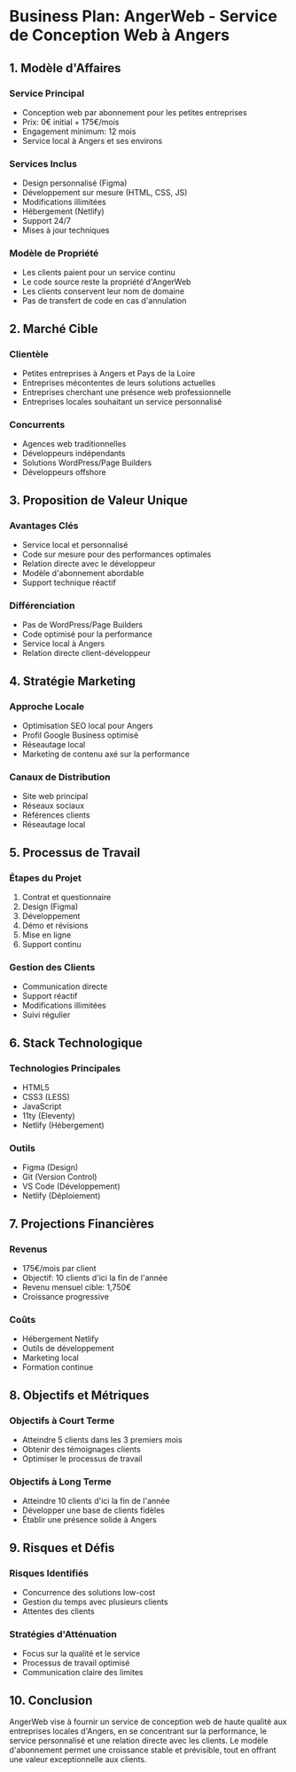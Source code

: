 # Business Plan: AngerWeb - Service de Conception Web à Angers

## 1. Modèle d'Affaires

### Service Principal
- Conception web par abonnement pour les petites entreprises
- Prix: 0€ initial + 175€/mois
- Engagement minimum: 12 mois
- Service local à Angers et ses environs

### Services Inclus
- Design personnalisé (Figma)
- Développement sur mesure (HTML, CSS, JS)
- Modifications illimitées
- Hébergement (Netlify)
- Support 24/7
- Mises à jour techniques

### Modèle de Propriété
- Les clients paient pour un service continu
- Le code source reste la propriété d'AngerWeb
- Les clients conservent leur nom de domaine
- Pas de transfert de code en cas d'annulation

## 2. Marché Cible

### Clientèle
- Petites entreprises à Angers et Pays de la Loire
- Entreprises mécontentes de leurs solutions actuelles
- Entreprises cherchant une présence web professionnelle
- Entreprises locales souhaitant un service personnalisé

### Concurrents
- Agences web traditionnelles
- Développeurs indépendants
- Solutions WordPress/Page Builders
- Développeurs offshore

## 3. Proposition de Valeur Unique

### Avantages Clés
- Service local et personnalisé
- Code sur mesure pour des performances optimales
- Relation directe avec le développeur
- Modèle d'abonnement abordable
- Support technique réactif

### Différenciation
- Pas de WordPress/Page Builders
- Code optimisé pour la performance
- Service local à Angers
- Relation directe client-développeur

## 4. Stratégie Marketing

### Approche Locale
- Optimisation SEO local pour Angers
- Profil Google Business optimisé
- Réseautage local
- Marketing de contenu axé sur la performance

### Canaux de Distribution
- Site web principal
- Réseaux sociaux
- Références clients
- Réseautage local

## 5. Processus de Travail

### Étapes du Projet
1. Contrat et questionnaire
2. Design (Figma)
3. Développement
4. Démo et révisions
5. Mise en ligne
6. Support continu

### Gestion des Clients
- Communication directe
- Support réactif
- Modifications illimitées
- Suivi régulier

## 6. Stack Technologique

### Technologies Principales
- HTML5
- CSS3 (LESS)
- JavaScript
- 11ty (Eleventy)
- Netlify (Hébergement)

### Outils
- Figma (Design)
- Git (Version Control)
- VS Code (Développement)
- Netlify (Déploiement)

## 7. Projections Financières

### Revenus
- 175€/mois par client
- Objectif: 10 clients d'ici la fin de l'année
- Revenu mensuel cible: 1,750€
- Croissance progressive

### Coûts
- Hébergement Netlify
- Outils de développement
- Marketing local
- Formation continue

## 8. Objectifs et Métriques

### Objectifs à Court Terme
- Atteindre 5 clients dans les 3 premiers mois
- Obtenir des témoignages clients
- Optimiser le processus de travail

### Objectifs à Long Terme
- Atteindre 10 clients d'ici la fin de l'année
- Développer une base de clients fidèles
- Établir une présence solide à Angers

## 9. Risques et Défis

### Risques Identifiés
- Concurrence des solutions low-cost
- Gestion du temps avec plusieurs clients
- Attentes des clients

### Stratégies d'Atténuation
- Focus sur la qualité et le service
- Processus de travail optimisé
- Communication claire des limites

## 10. Conclusion

AngerWeb vise à fournir un service de conception web de haute qualité aux entreprises locales d'Angers, en se concentrant sur la performance, le service personnalisé et une relation directe avec les clients. Le modèle d'abonnement permet une croissance stable et prévisible, tout en offrant une valeur exceptionnelle aux clients. 